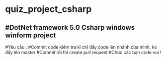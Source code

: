 # quiz_project_csharp

#DotNet framework 5.0
Csharp windows winform project
----------------------------------------------------------------------------------
#Yêu cầu :
#Commit code kiểm tra kĩ chỉ đẩy code lên nhánh của mình, ko đẩy lên master
#Commit rồi thì create pull request 
#Chúc các bạn code vui !
